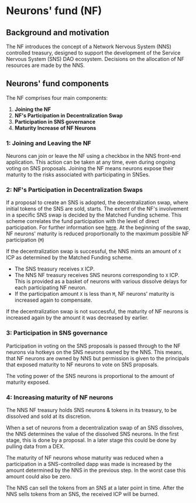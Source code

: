 # Neurons' fund (NF)

## Background and motivation

The NF introduces the concept of a Network Nervous System (NNS) controlled treasury, designed to support the development of the Service Nervous System (SNS) DAO ecosystem. Decisions on the allocation of NF resources are made by the NNS.

## Neurons' fund components

The NF comprises four main components:
1. **Joining the NF**
2. **NF's Participation in Decentralization Swap**
3. **Participation in SNS governance**
4. **Maturity Increase of NF Neurons**

### 1: Joining and Leaving the NF

Neurons can join or leave the NF using a checkbox in the NNS front-end application. This action can be taken at any time, even during ongoing voting on SNS proposals. Joining the NF means neurons expose their maturity to the risks associated with participating in SNSes.

### 2: NF's Participation in Decentralization Swaps

If a proposal to create an SNS is adopted, the decentralization swap, where initial tokens of the SNS are sold, starts. 
The extent of the NF's involvement in a specific SNS swap is decided by the Matched Funding scheme. This scheme correlates the fund participation with the level of direct participation. For further information see [here](https://wiki.internetcomputer.org/wiki/Matched_Funding). At the beginning of the swap, NF neurons' maturity is reduced proportionally to the maximum possible NF participation (`M`)

If the decentralization swap is successful, the NNS mints an amount of `X` ICP as determined by the Matched Funding scheme. 
  * The SNS treasury receives `X` ICP.
  * The NNS NF treasury receives SNS neurons corresponding to `X` ICP. This is provided as a basket of neurons with various dissolve delays for each participating NF neuron.
  * If the participation amount `X` is less than `M`, NF neurons' maturity is increased again to compensate.

If the decentralization swap is not successful, the maturity of NF neurons is increased again by the amount it was decreased by earlier.

### 3: Participation in SNS governance

Participation in voting on the SNS proposals is passed through to the NF neurons via hotkeys on the SNS neurons owned by the NNS. This means, that NF neurons are owned by NNS but permission is given to the principals that exposed maturity to NF neurons to vote on SNS proposals.

The voting power of the SNS neurons is proportional to the amount of maturity exposed.

### 4: Increasing maturity of NF neurons

The NNS NF treasury holds SNS neurons & tokens in its treasury, to be dissolved and sold at its discretion.

When a set of neurons from a decentralization swap of an SNS dissolves, the NNS determines the value of the dissolved SNS neurons. In the first stage, this is done by a proposal. In a later stage this could be done by pulling data from a DEX.

The maturity of NF neurons whose maturity was reduced when a participation in a SNS-controlled dapp was made is increased by the amount determined by the NNS in the previous step. In the worst case this amount could also be zero.

The NNS can sell the tokens from an SNS at a later point in time. After the NNS sells tokens from an SNS, the received ICP will be burned.
